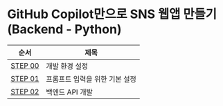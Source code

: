 # GitHub Copilot만으로 SNS 웹앱 만들기(Backend - Python)

| 순서                    | 제목                           |
| ----------------------- | ------------------------------ |
| [STEP 00](./step-00.md) | 개발 환경 설정                 |
| [STEP 01](./step-01.md) | 프롬프트 입력을 위한 기본 설정 |
| [STEP 02](./step-02.md) | 백엔드 API 개발                |
